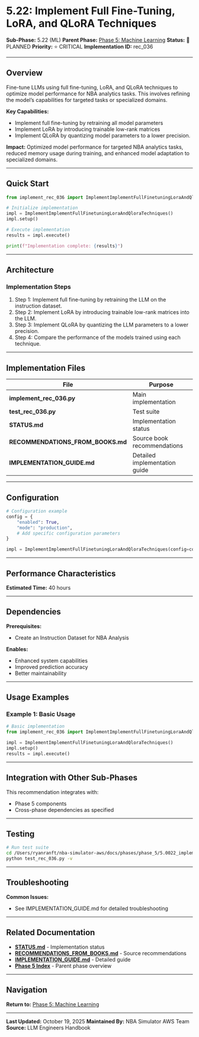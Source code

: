# 5.22: Implement Full Fine-Tuning, LoRA, and QLoRA Techniques

**Sub-Phase:** 5.22 (ML)
**Parent Phase:** [Phase 5: Machine Learning](../PHASE_5_INDEX.md)
**Status:** 🔵 PLANNED
**Priority:** ⭐ CRITICAL
**Implementation ID:** rec_036

---

## Overview

Fine-tune LLMs using full fine-tuning, LoRA, and QLoRA techniques to optimize model performance for NBA analytics tasks. This involves refining the model’s capabilities for targeted tasks or specialized domains.

**Key Capabilities:**
- Implement full fine-tuning by retraining all model parameters
- Implement LoRA by introducing trainable low-rank matrices
- Implement QLoRA by quantizing model parameters to a lower precision.

**Impact:**
Optimized model performance for targeted NBA analytics tasks, reduced memory usage during training, and enhanced model adaptation to specialized domains.

---

## Quick Start

```python
from implement_rec_036 import ImplementImplementFullFinetuningLoraAndQloraTechniques

# Initialize implementation
impl = ImplementImplementFullFinetuningLoraAndQloraTechniques()
impl.setup()

# Execute implementation
results = impl.execute()

print(f"Implementation complete: {results}")
```

---

## Architecture

### Implementation Steps

1. Step 1: Implement full fine-tuning by retraining the LLM on the instruction dataset.
2. Step 2: Implement LoRA by introducing trainable low-rank matrices into the LLM.
3. Step 3: Implement QLoRA by quantizing the LLM parameters to a lower precision.
4. Step 4: Compare the performance of the models trained using each technique.

---

## Implementation Files

| File | Purpose |
|------|---------|
| **implement_rec_036.py** | Main implementation |
| **test_rec_036.py** | Test suite |
| **STATUS.md** | Implementation status |
| **RECOMMENDATIONS_FROM_BOOKS.md** | Source book recommendations |
| **IMPLEMENTATION_GUIDE.md** | Detailed implementation guide |

---

## Configuration

```python
# Configuration example
config = {
    "enabled": True,
    "mode": "production",
    # Add specific configuration parameters
}

impl = ImplementImplementFullFinetuningLoraAndQloraTechniques(config=config)
```

---

## Performance Characteristics

**Estimated Time:** 40 hours

---

## Dependencies

**Prerequisites:**
- Create an Instruction Dataset for NBA Analysis

**Enables:**
- Enhanced system capabilities
- Improved prediction accuracy
- Better maintainability

---

## Usage Examples

### Example 1: Basic Usage

```python
# Basic implementation
from implement_rec_036 import ImplementImplementFullFinetuningLoraAndQloraTechniques

impl = ImplementImplementFullFinetuningLoraAndQloraTechniques()
impl.setup()
results = impl.execute()
```

---

## Integration with Other Sub-Phases

This recommendation integrates with:
- Phase 5 components
- Cross-phase dependencies as specified

---

## Testing

```bash
# Run test suite
cd /Users/ryanranft/nba-simulator-aws/docs/phases/phase_5/5.0022_implement_full_fine-tuning_lora_and_qlora_techniques
python test_rec_036.py -v
```

---

## Troubleshooting

**Common Issues:**
- See IMPLEMENTATION_GUIDE.md for detailed troubleshooting

---

## Related Documentation

- **[STATUS.md](STATUS.md)** - Implementation status
- **[RECOMMENDATIONS_FROM_BOOKS.md](RECOMMENDATIONS_FROM_BOOKS.md)** - Source recommendations
- **[IMPLEMENTATION_GUIDE.md](IMPLEMENTATION_GUIDE.md)** - Detailed guide
- **[Phase 5 Index](../PHASE_5_INDEX.md)** - Parent phase overview

---

## Navigation

**Return to:** [Phase 5: Machine Learning](../PHASE_5_INDEX.md)

---

**Last Updated:** October 19, 2025
**Maintained By:** NBA Simulator AWS Team
**Source:** LLM Engineers Handbook
